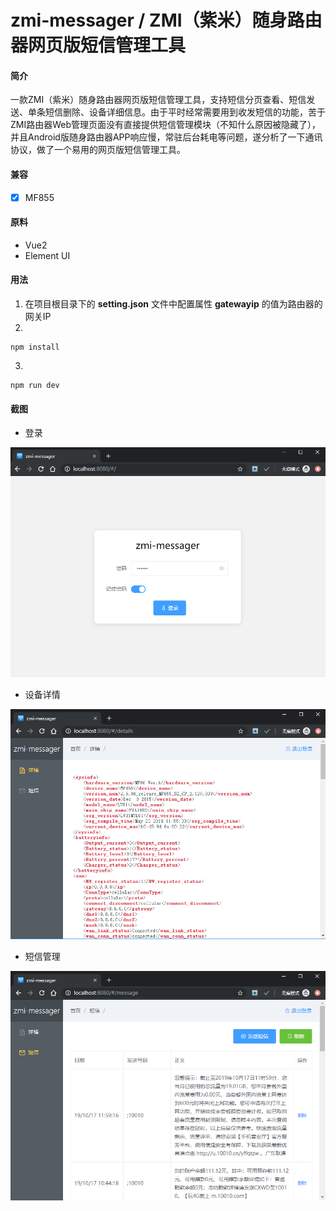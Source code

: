 # zmi-messager / ZMI（紫米）随身路由器网页版短信管理工具

#### 简介

一款ZMI（紫米）随身路由器网页版短信管理工具，支持短信分页查看、短信发送、单条短信删除、设备详细信息。由于平时经常需要用到收发短信的功能，苦于ZMI路由器Web管理页面没有直接提供短信管理模块（不知什么原因被隐藏了），并且Android版随身路由器APP响应慢，常驻后台耗电等问题，遂分析了一下通讯协议，做了一个易用的网页版短信管理工具。

#### 兼容
- [x] MF855

#### 原料
- Vue2
- Element UI

#### 用法
1. 在项目根目录下的 **setting.json** 文件中配置属性 **gatewayip** 的值为路由器的网关IP
2. 
```
npm install
```
3. 
```
npm run dev
```

#### 截图
- 登录

![登录](https://raw.githubusercontent.com/isdrchan/zmi-messager/master/screenshot/1.png)

- 设备详情

![设备详情](https://raw.githubusercontent.com/isdrchan/zmi-messager/master/screenshot/2.png)

- 短信管理

![短信管理](https://raw.githubusercontent.com/isdrchan/zmi-messager/master/screenshot/3.png)